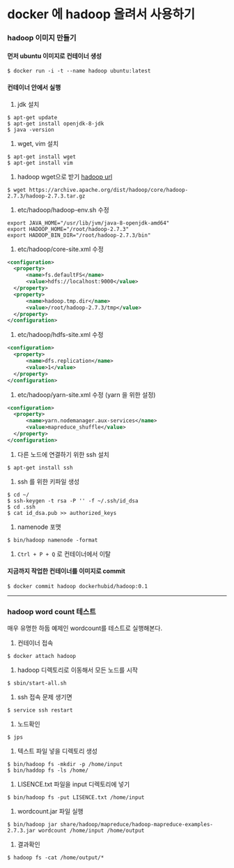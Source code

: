 # docker 에 hadoop 올려서 사용하기
### hadoop 이미지 만들기
#### 먼저 ubuntu 이미지로 컨테이너 생성
```shell
$ docker run -i -t --name hadoop ubuntu:latest
```
#### 컨테이너 안에서 실행
1. jdk 설치
```shell
$ apt-get update
$ apt-get install openjdk-8-jdk
$ java -version
```
1. wget, vim 설치
```shell
$ apt-get install wget
$ apt-get install vim
```
1. hadoop wget으로 받기
[hadoop url](http://apache.tt.co.kr/hadoop/common/)
```shell
$ wget https://archive.apache.org/dist/hadoop/core/hadoop-2.7.3/hadoop-2.7.3.tar.gz
```
1. etc/hadoop/hadoop-env.sh 수정
```shell
export JAVA_HOME="/usr/lib/jvm/java-8-openjdk-amd64"
export HADOOP_HOME="/root/hadoop-2.7.3"
export HADOOP_BIN_DIR="/root/hadoop-2.7.3/bin"
```
1. etc/hadoop/core-site.xml 수정
```xml
<configuration>
  <property>
      <name>fs.defaultFS</name>
      <value>hdfs://localhost:9000</value>
  </property>
  <property>
      <name>hadoop.tmp.dir</name>
      <value>/root/hadoop-2.7.3/tmp</value>
  </property>
</configuration>
```
1. etc/hadoop/hdfs-site.xml 수정
```xml
<configuration>
  <property>
      <name>dfs.replication</name>
      <value>1</value>
  </property>
</configuration>
```
1. etc/hadoop/yarn-site.xml 수정 (yarn 을 위한 설정)
```xml
<configuration>
  <property>
      <name>yarn.nodemanager.aux-services</name>
      <value>mapreduce_shuffle</value>
  </property>
</configuration>
```
1. 다른 노드에 연결하기 위한 ssh 설치
```shell
$ apt-get install ssh
```
1. ssh 를 위한 키파일 생성
```shell
$ cd ~/
$ ssh-keygen -t rsa -P '' -f ~/.ssh/id_dsa
$ cd .ssh
$ cat id_dsa.pub >> authorized_keys
```
1. namenode 포맷
```shell
$ bin/hadoop namenode -format
```
1. `Ctrl + P + Q` 로 컨테이너에서 이탈

#### 지금까지 작업한 컨테이너를 이미지로 commit
```shell
$ docker commit hadoop dockerhubid/hadoop:0.1
```
---
### hadoop word count 테스트
매우 유명한 하둡 예제인 wordcount를 테스트로 실행해본다.
1. 컨테이너 접속
```shell
$ docker attach hadoop
```
1. hadoop 디렉토리로 이동해서 모든 노드를 시작
```shell
$ sbin/start-all.sh
```
1. ssh 접속 문제 생기면
```shell
$ service ssh restart
```
1. 노드확인
```shell
$ jps
```
1. 텍스트 파일 넣을 디렉토리 생성
```shell
$ bin/hadoop fs -mkdir -p /home/input
$ bin/haddop fs -ls /home/
```
1. LISENCE.txt 파일을 input 디렉토리에 넣기
```shell
$ bin/hadoop fs -put LISENCE.txt /home/input
```
1. wordcount.jar 파일 실행
```shell
$ bin/hadoop jar share/hadoop/mapreduce/hadoop-mapreduce-examples-2.7.3.jar wordcount /home/input /home/output
```
1. 결과확인
```shell
$ hadoop fs -cat /home/output/*
```
